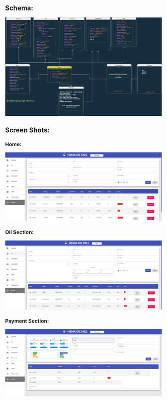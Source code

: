 ## Schema:

![scheam](./screenShots/schema.png)

## Screen Shots:

### Home:

![Home](./screenShots/home.jpg)

### Oil Section:

![Oil](./screenShots/oil.jpg)

### Payment Section:

![Payment](./screenShots/payment.jpg)
